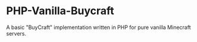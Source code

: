 # PHP-Vanilla-Buycraft
A basic "BuyCraft" implementation written in PHP for pure vanilla Minecraft servers.
